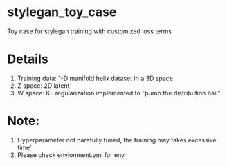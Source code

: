 # stylegan_toy_case

Toy case for stylegan training with customized loss terms

# Details
1. Training data: 1-D manifold helix dataset in a 3D space
2. Z space: 2D latent
3. W space: KL regularization implemented to "pump the distribution ball"

# Note:
1. Hyperparameter not carefully tuned, the training may takes excessive time'
2. Please check envionment.yml for env
